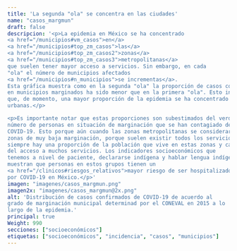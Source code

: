 ```yaml
---
title: 'La segunda "ola" se concentra en las ciudades'
name: "casos_margmun"
draft: false
descripcion: '<p>La epidemia en México se ha concentrado
<a href="/municipios#vm_casos">en</a>
<a href="/municipios#top_zm_casos">las</a>
<a href="/municipios#top_zm_casos2">zonas</a>
<a href="/municipios#top_zm_casos3">metropolitanas</a>
que suelen tener mayor acceso a servicios. Sin embargo, en cada
"ola" el número de municipios afectados
<a href="/municipios#n_municipios">se incrementas</a>.
Esta gráfica muestra como en la segunda "ola" la proporción de casos confirmados
en municipios marginados ha sido menor que en la primera "ola". Esto indica
que, de momento, una mayor proporción de la epidemia se ha concentrado en zonas
urbanas.</p>

<p>Es importante notar que estas proporciones son subestimados del verdadero
número de personas en situación de marginación que se han contagiado de
COVID-19. Esto porque aún cuando las zonas metropolitanas se consideraran
zonas de muy baja marginación, porque suelen existir todos los servicios,
siempre hay una proporción de la población que vive en estas zonas y carece
del acceso a muchos servicios. Los indicadores socioeconómicos que
tenemos a nivel de paciente, declararse indígena y hablar lengua indígena,
muestran que personas en estos grupos tienen un
<a href="/clinicos#riesgos_relativos">mayor riesgo de ser hospitalizados y fallecer</a>
por COVID-19 en México.</p>'
imagen: "imagenes/casos_margmun.png"
imagen2x: "imagenes/casos_margmun@2x.png"
alt: 'Distribución de casos confirmados de COVID-19 de acuerdo al
grado de marginación municipal determinad por el CONEVAL en 2015 a lo
largo de la epidemia.'
principal: true
Weight: 990
secciones: ["socioeconómicos"]
etiquetas: ["socioeconómicos", "incidencia", "casos", "municipios"]
---
```

